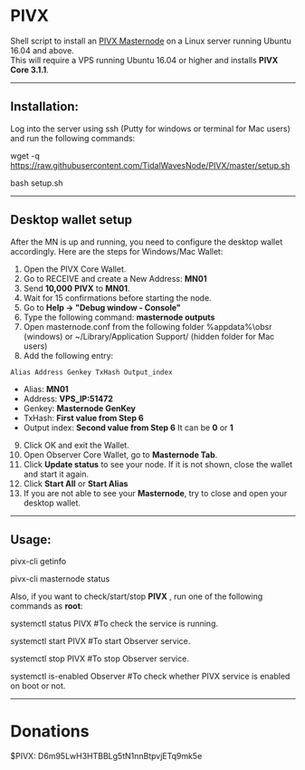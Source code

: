 # PIVX
Shell script to install an [PIVX Masternode](https://pivx.org/) on a Linux server running Ubuntu 16.04 and above.  
This will require a VPS running Ubuntu 16.04 or higher and installs **PIVX Core 3.1.1**.
***

## Installation:
Log into the server using ssh (Putty for windows or terminal for Mac users) and run the following commands:

wget -q https://raw.githubusercontent.com/TidalWavesNode/PIVX/master/setup.sh

bash setup.sh

***

## Desktop wallet setup

After the MN is up and running, you need to configure the desktop wallet accordingly. Here are the steps for Windows/Mac Wallet:
1. Open the PIVX Core Wallet.
2. Go to RECEIVE and create a New Address: **MN01**
3. Send **10,000** **PIVX** to **MN01**.
4. Wait for 15 confirmations before starting the node.
5. Go to **Help -> "Debug window - Console"**
6. Type the following command: **masternode outputs**
7. Open masternode.conf from the following folder %appdata%\obsr (windows) or ~/Library/Application Support/ (hidden folder for Mac users)
8. Add the following entry:
```
Alias Address Genkey TxHash Output_index
```
* Alias: **MN01**
* Address: **VPS_IP:51472**
* Genkey: **Masternode GenKey**
* TxHash: **First value from Step 6** 
* Output index:  **Second value from Step 6** It can be **0** or **1**
9. Click OK and exit the Wallet.
10. Open Observer Core Wallet, go to **Masternode Tab**.
11. Click **Update status** to see your node. If it is not shown, close the wallet and start it again.
10. Click **Start All** or **Start Alias**
11. If you are not able to see your **Masternode**, try to close and open your desktop wallet.
***

## Usage:

pivx-cli getinfo

pivx-cli masternode status

Also, if you want to check/start/stop **PIVX** , run one of the following commands as **root**:

systemctl status PIVX #To check the service is running.

systemctl start PIVX #To start Observer service.

systemctl stop PIVX #To stop Observer service.

systemctl is-enabled Observer #To check whether PIVX service is enabled on boot or not.

***
# Donations
$PIVX: D6m95LwH3HTBBLg5tN1nnBtpvjETq9mk5e
